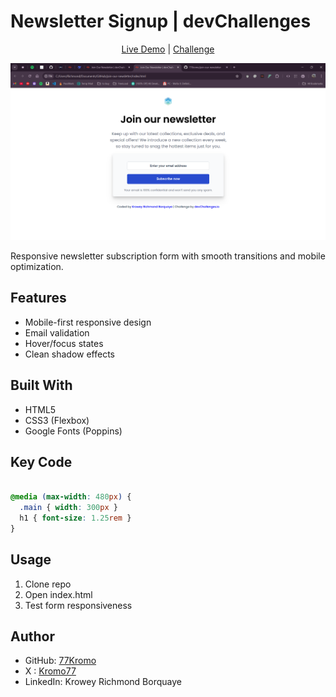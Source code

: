 # Newsletter Signup | devChallenges

<p align="center">
  <a href="https://your-live-demo.link">Live Demo</a> &#124; 
  <a href="https://devchallenges.io/challenge/join-our-newsletter">Challenge</a>
</p>

![Newsletter Preview](./resources/screenshot.png)

Responsive newsletter subscription form with smooth transitions and mobile optimization.

## Features
- Mobile-first responsive design
- Email validation
- Hover/focus states
- Clean shadow effects

## Built With
- HTML5
- CSS3 (Flexbox)
- Google Fonts (Poppins)

## Key Code
```css

@media (max-width: 480px) {
  .main { width: 300px }
  h1 { font-size: 1.25rem }
}
```

## Usage
1. Clone repo
2. Open index.html
3. Test form responsiveness

## Author

- GitHub: [77Kromo](https://github.com/77Kromo)
- X : [Kromo77](https://x.com/kromo772004)
- LinkedIn: Krowey Richmond Borquaye